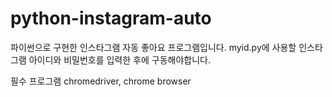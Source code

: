 # python-instagram-auto
파이썬으로 구현한 인스타그램 자동 좋아요 프로그램입니다.
myid.py에 사용할 인스타그램 아이디와 비밀번호를 입력한 후에 구동해야합니다.

필수 프로그램
chromedriver, 
chrome browser
